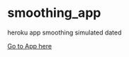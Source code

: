 # smoothing_app
heroku app smoothing simulated dated

[Go to App here](https://mysmoothingapp.herokuapp.com/)

